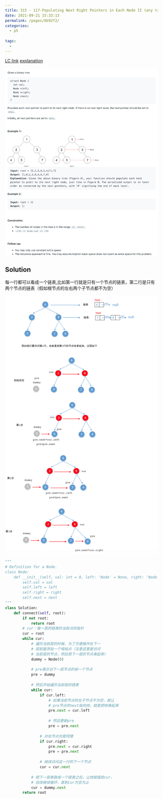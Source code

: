 ```yaml
---
title: 315 - 117-Populating Next Right Pointers in Each Node II (any tree)
date: 2021-09-21 15:33:13
permalink: /pages/6b92f2/
categories:
  - p5

tags:
  - 
---
```

[LC link](https://leetcode.com/problems/populating-next-right-pointers-in-each-node-ii/)
[explanation](https://leetcode-cn.com/problems/populating-next-right-pointers-in-each-node-ii/solution/bfsjie-jue-zui-hao-de-ji-bai-liao-100de-yong-hu-by/)

![](https://raw.githubusercontent.com/emmableu/image/master/117-0.png)


## Solution
每一行都可以看成一个链表,比如第一行就是只有一个节点的链表，第二行是只有两个节点的链表（假如根节点的左右两个子节点都不为空）

![](https://raw.githubusercontent.com/emmableu/image/master/117-1.png)

```python
"""
# Definition for a Node.
class Node:
    def __init__(self, val: int = 0, left: 'Node' = None, right: 'Node' = None, next: 'Node' = None):
        self.val = val
        self.left = left
        self.right = right
        self.next = next
"""
class Solution:
    def connect(self, root):
        if not root:
            return root
        # cur：每一层的链表的当前点的指针
        cur = root
        while cur:
            # 遍历当前层的时候，为了方便操作在下一
            # 层前面添加一个哑结点（注意这里是访问
            # 当前层的节点，然后把下一层的节点串起来）
            dummy = Node(0)

            # pre表示访下一层节点的前一个节点
            pre = dummy
                        
            # 然后开始遍历当前层的链表
            while cur:
                if cur.left:
                    # 如果当前节点的左子节点不为空，就让
                    # pre节点的next指向他，就是把他串起来
                    pre.next = cur.left

                    # 然后更新pre
                    pre = pre.next

                # 对右节点也是同理
                if cur.right:
                    pre.next = cur.right
                    pre = pre.next

                # 继续访问这一行的下一个节点
                cur = cur.next

            # 把下一层串联成一个链表之后，让他赋值给cur，
            # 后续继续循环，直到cur为空为止
            cur = dummy.next
        return root
```
